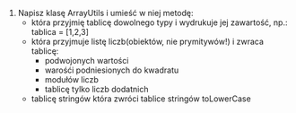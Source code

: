1. Napisz klasę ArrayUtils i umieść w niej metodę:
    * która przyjmię tablicę dowolnego typy i wydrukuje jej zawartość, np.: 
        tablica = [1,2,3]
    * która przyjmuje listę liczb(obiektów, nie prymitywów!) i zwraca tablicę:
        * podwojonych wartości  
        * warośći podniesionych do kwadratu
        * modułów liczb
        * tablicę tylko liczb dodatnich 
    * tablicę stringów która zwróci tablice stringów toLowerCase